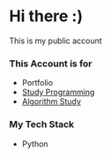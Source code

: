 # Hi there :)

This is my public account
### **This Account is for**
- Portfolio
- [Study Programming](https://github.com/Minjun-shin/TIL2024)
- [Algorithm Study](https://github.com/Minjun-shin/BoJ-shinmin)

### My Tech Stack
- Python
